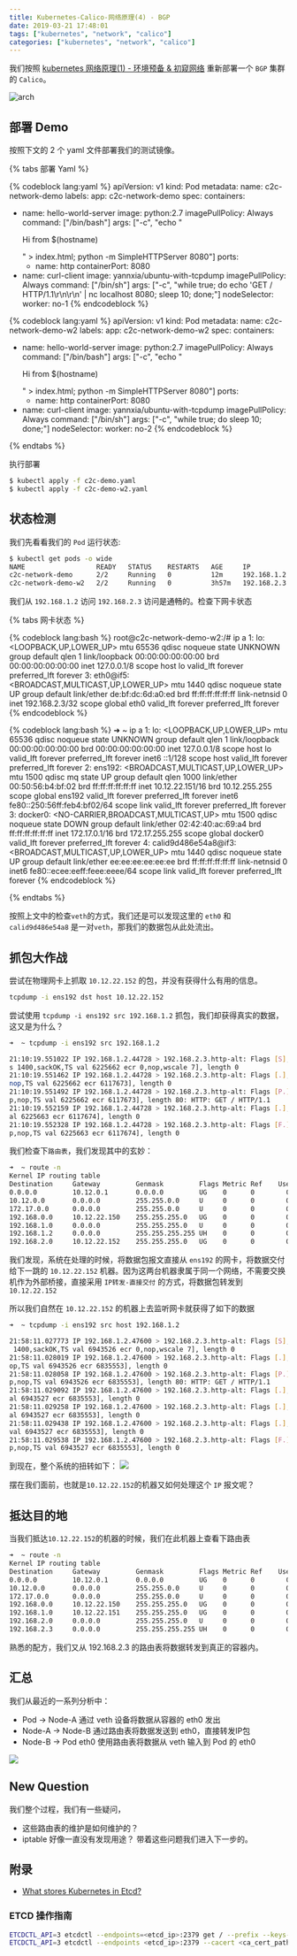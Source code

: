 ```yaml
---
title: Kubernetes-Calico-网络原理(4) - BGP
date: 2019-03-21 17:48:01
tags: ["kubernetes", "network", "calico"]
categories: ["kubernetes", "network", "calico"]
---
```


我们按照 [kubernetes 网络原理(1) - 环境预备 & 初窥网络](http://blog.yannxia.top/2019/03/17/kubernetes/how-kubernetes-network-1/) 重新部署一个 `BGP` 集群的 `Calico`。

<!-- more -->

![arch](https://i.loli.net/2019/03/21/5c934dd658d89.png)

## 部署 Demo

按照下文的 2 个 yaml 文件部署我们的测试镜像。

{% tabs 部署 Yaml %}

<!-- tab c2c-demo.yaml -->

{% codeblock lang:yaml %}
apiVersion: v1
kind: Pod
metadata:
name: c2c-network-demo
labels:
app: c2c-network-demo
spec:
containers:
- name: hello-world-server
  image: python:2.7
  imagePullPolicy: Always
  command: ["/bin/bash"]
  args: ["-c", "echo \"<p>Hi from $(hostname)</p>\" > index.html; python -m SimpleHTTPServer 8080"]
  ports:
  - name: http
    containerPort: 8080
- name: curl-client
  image: yannxia/ubuntu-with-tcpdump
  imagePullPolicy: Always
  command: ["/bin/sh"]
  args: ["-c", "while true; do echo 'GET / HTTP/1.1\r\n\r\n' | nc localhost 8080; sleep 10; done;"]
nodeSelector:
  worker: no-1
{% endcodeblock %}

<!-- endtab -->
<!-- tab c2c-demo-w2.yaml -->

{% codeblock lang:yaml %}
apiVersion: v1
kind: Pod
metadata:
name: c2c-network-demo-w2
labels:
app: c2c-network-demo-w2
spec:
containers:
- name: hello-world-server
  image: python:2.7
  imagePullPolicy: Always
  command: ["/bin/bash"]
  args: ["-c", "echo \"<p>Hi from $(hostname)</p>\" > index.html; python -m SimpleHTTPServer 8080"]
  ports:
  - name: http
    containerPort: 8080
- name: curl-client
  image: yannxia/ubuntu-with-tcpdump
  imagePullPolicy: Always
  command: ["/bin/sh"]
  args: ["-c", "while true; do sleep 10; done;"]
nodeSelector:
  worker: no-2
{% endcodeblock %}

<!-- endtab -->
{% endtabs %}

执行部署

```bash
$ kubectl apply -f c2c-demo.yaml
$ kubectl apply -f c2c-demo-w2.yaml
```

## 状态检测
我们先看看我们的 `Pod` 运行状态:
```bash
$ kubectl get pods -o wide
NAME                  READY   STATUS    RESTARTS   AGE     IP            NODE           NOMINATED NODE   READINESS GATES
c2c-network-demo      2/2     Running   0          12m     192.168.1.2   k8s-worker-1   <none>           <none>
c2c-network-demo-w2   2/2     Running   0          3h57m   192.168.2.3   k8s-worker-2   <none>           <none>
```

我们从 `192.168.1.2` 访问 `192.168.2.3` 访问是通畅的。检查下网卡状态



{% tabs 网卡状态 %}
<!-- tab 容器内 -->
{% codeblock lang:bash %}
root@c2c-network-demo-w2:/# ip a
1: lo: <LOOPBACK,UP,LOWER_UP> mtu 65536 qdisc noqueue state UNKNOWN group default qlen 1
    link/loopback 00:00:00:00:00:00 brd 00:00:00:00:00:00
    inet 127.0.0.1/8 scope host lo
       valid_lft forever preferred_lft forever
3: eth0@if5: <BROADCAST,MULTICAST,UP,LOWER_UP> mtu 1440 qdisc noqueue state UP group default
    link/ether de:bf:dc:6d:a0:ed brd ff:ff:ff:ff:ff:ff link-netnsid 0
    inet 192.168.2.3/32 scope global eth0
       valid_lft forever preferred_lft forever
{% endcodeblock %}
<!-- endtab -->
<!-- tab 宿主机 -->
{% codeblock lang:bash %}
➜  ~ ip a
1: lo: <LOOPBACK,UP,LOWER_UP> mtu 65536 qdisc noqueue state UNKNOWN group default qlen 1
    link/loopback 00:00:00:00:00:00 brd 00:00:00:00:00:00
    inet 127.0.0.1/8 scope host lo
       valid_lft forever preferred_lft forever
    inet6 ::1/128 scope host 
       valid_lft forever preferred_lft forever
2: ens192: <BROADCAST,MULTICAST,UP,LOWER_UP> mtu 1500 qdisc mq state UP group default qlen 1000
    link/ether 00:50:56:b4:bf:02 brd ff:ff:ff:ff:ff:ff
    inet 10.12.22.151/16 brd 10.12.255.255 scope global ens192
       valid_lft forever preferred_lft forever
    inet6 fe80::250:56ff:feb4:bf02/64 scope link 
       valid_lft forever preferred_lft forever
3: docker0: <NO-CARRIER,BROADCAST,MULTICAST,UP> mtu 1500 qdisc noqueue state DOWN group default 
    link/ether 02:42:40:ac:69:a4 brd ff:ff:ff:ff:ff:ff
    inet 172.17.0.1/16 brd 172.17.255.255 scope global docker0
       valid_lft forever preferred_lft forever
4: calid9d486e54a8@if3: <BROADCAST,MULTICAST,UP,LOWER_UP> mtu 1440 qdisc noqueue state UP group default 
    link/ether ee:ee:ee:ee:ee:ee brd ff:ff:ff:ff:ff:ff link-netnsid 0
    inet6 fe80::ecee:eeff:feee:eeee/64 scope link 
       valid_lft forever preferred_lft forever
{% endcodeblock %}
<!-- endtab -->
{% endtabs %}

按照上文中的检查`veth`的方式，我们还是可以发现这里的 `eth0` 和 `calid9d486e54a8` 是一对`veth`，那我们的数据包从此处流出。

## 抓包大作战
尝试在物理网卡上抓取 `10.12.22.152`  的包，并没有获得什么有用的信息。
```bash
tcpdump -i ens192 dst host 10.12.22.152
```

尝试使用 `tcpdump -i ens192 src 192.168.1.2` 抓包，我们却获得真实的数据，这又是为什么？

```bash
➜  ~ tcpdump -i ens192 src 192.168.1.2

21:10:19.551022 IP 192.168.1.2.44728 > 192.168.2.3.http-alt: Flags [S], seq 1948023235, win 28000, options [ms
s 1400,sackOK,TS val 6225662 ecr 0,nop,wscale 7], length 0
21:10:19.551462 IP 192.168.1.2.44728 > 192.168.2.3.http-alt: Flags [.], ack 1874405356, win 219, options [nop,
nop,TS val 6225662 ecr 6117673], length 0
21:10:19.551492 IP 192.168.1.2.44728 > 192.168.2.3.http-alt: Flags [P.], seq 0:80, ack 1, win 219, options [no
p,nop,TS val 6225662 ecr 6117673], length 80: HTTP: GET / HTTP/1.1
21:10:19.552159 IP 192.168.1.2.44728 > 192.168.2.3.http-alt: Flags [.], ack 18, win 219, options [nop,nop,TS v
al 6225663 ecr 6117674], length 0
21:10:19.552328 IP 192.168.1.2.44728 > 192.168.2.3.http-alt: Flags [F.], seq 80, ack 222, win 228, options [no
p,nop,TS val 6225663 ecr 6117674], length 0
```
我们检查下`路由表`，我们发现其中的玄妙：

```bash
➜  ~ route -n
Kernel IP routing table
Destination     Gateway         Genmask         Flags Metric Ref    Use Iface
0.0.0.0         10.12.0.1       0.0.0.0         UG    0      0        0 ens192
10.12.0.0       0.0.0.0         255.255.0.0     U     0      0        0 ens192
172.17.0.0      0.0.0.0         255.255.0.0     U     0      0        0 docker0
192.168.0.0     10.12.22.150    255.255.255.0   UG    0      0        0 ens192
192.168.1.0     0.0.0.0         255.255.255.0   U     0      0        0 *
192.168.1.2     0.0.0.0         255.255.255.255 UH    0      0        0 calid9d486e54a8
192.168.2.0     10.12.22.152    255.255.255.0   UG    0      0        0 ens192
```
我们发现，系统在处理的时候，将数据包报文直接从 `ens192` 的网卡，将数据交付给下一跳的 `10.12.22.152` 机器。因为这两台机器隶属于同一个网络，不需要交换机作为外部桥接，直接采用 `IP转发-直接交付` 的方式，将数据包转发到 `10.12.22.152`

所以我们自然在 `10.12.22.152` 的机器上去监听网卡就获得了如下的数据
```bash
➜  ~ tcpdump -i ens192 src host 192.168.1.2

21:58:11.027773 IP 192.168.1.2.47600 > 192.168.2.3.http-alt: Flags [S], seq 957159585, win 28000, options [mss
 1400,sackOK,TS val 6943526 ecr 0,nop,wscale 7], length 0
21:58:11.028019 IP 192.168.1.2.47600 > 192.168.2.3.http-alt: Flags [.], ack 702012394, win 219, options [nop,n
op,TS val 6943526 ecr 6835553], length 0
21:58:11.028058 IP 192.168.1.2.47600 > 192.168.2.3.http-alt: Flags [P.], seq 0:80, ack 1, win 219, options [no
p,nop,TS val 6943526 ecr 6835553], length 80: HTTP: GET / HTTP/1.1
21:58:11.029092 IP 192.168.1.2.47600 > 192.168.2.3.http-alt: Flags [.], ack 18, win 219, options [nop,nop,TS v
al 6943527 ecr 6835553], length 0
21:58:11.029258 IP 192.168.1.2.47600 > 192.168.2.3.http-alt: Flags [.], ack 56, win 219, options [nop,nop,TS v
al 6943527 ecr 6835553], length 0
21:58:11.029438 IP 192.168.1.2.47600 > 192.168.2.3.http-alt: Flags [.], ack 184, win 228, options [nop,nop,TS 
val 6943527 ecr 6835553], length 0
21:58:11.029538 IP 192.168.1.2.47600 > 192.168.2.3.http-alt: Flags [F.], seq 80, ack 222, win 228, options [no
p,nop,TS val 6943527 ecr 6835553], length 0
```

到现在，整个系统的扭转如下：
![](https://i.loli.net/2019/03/21/5c939cae25908.png)

摆在我们面前，也就是`10.12.22.152`的机器又如何处理这个 `IP` 报文呢？

## 抵达目的地
当我们抵达`10.12.22.152`的机器的时候，我们在此机器上查看下路由表
```bash
➜  ~ route -n
Kernel IP routing table
Destination     Gateway         Genmask         Flags Metric Ref    Use Iface
0.0.0.0         10.12.0.1       0.0.0.0         UG    0      0        0 ens192
10.12.0.0       0.0.0.0         255.255.0.0     U     0      0        0 ens192
172.17.0.0      0.0.0.0         255.255.0.0     U     0      0        0 docker0
192.168.0.0     10.12.22.150    255.255.255.0   UG    0      0        0 ens192
192.168.1.0     10.12.22.151    255.255.255.0   UG    0      0        0 ens192
192.168.2.0     0.0.0.0         255.255.255.0   U     0      0        0 *
192.168.2.3     0.0.0.0         255.255.255.255 UH    0      0        0 calia4d5046802b
```
熟悉的配方，我们又从 192.168.2.3 的路由表将数据转发到真正的容器内。

## 汇总

我们从最近的一系列分析中：

- Pod -> Node-A
  通过 veth 设备将数据从容器的 eth0 发出
- Node-A -> Node-B
  通过路由表将数据发送到 eth0，直接转发IP包
- Node-B -> Pod
  eth0 使用路由表将数据从 veth 输入到 Pod 的 eth0

![](https://i.loli.net/2019/03/22/5c9454b024160.png)

## New Question
我们整个过程，我们有一些疑问，
- 这些路由表的维护是如何维护的？
- iptable 好像一直没有发现用途？
带着这些问题我们进入下一步的。


## 附录

- [What stores Kubernetes in Etcd?](https://jakubbujny.com/2018/09/02/what-stores-kubernetes-in-etcd/)

### ETCD 操作指南
```bash
ETCDCTL_API=3 etcdctl --endpoints=<etcd_ip>:2379 get / --prefix --keys-only
ETCDCTL_API=3 etcdctl --endpoints <etcd_ip>:2379 --cacert <ca_cert_path> --cert <cert_path> --key <cert_key_path> get / --prefix --keys-only
```